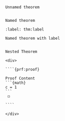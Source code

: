 <div>

```{prf:theorem} 

Unnamed theorem

```

</div>

<div>

```{prf:theorem} Named Theorem

Named theorem

```

</div>

<div>

```{prf:theorem} Named Theorem With Label
:label: thm:label

Named theorem with label

```

</div>

<div>

`````{prf:theorem} Name 1

Nested Theorem

<div>

````{prf:proof} 

Proof Content
```{math} 
c = 1
```
 ◻

````

</div>

`````

</div>
